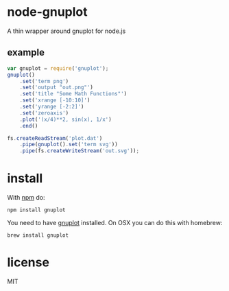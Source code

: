 node-gnuplot
============

A thin wrapper around gnuplot for node.js

## example

``` js
var gnuplot = require('gnuplot');
gnuplot()
    .set('term png')
    .set('output "out.png"')
    .set('title "Some Math Functions"')
    .set('xrange [-10:10]')
    .set('yrange [-2:2]')
    .set('zeroaxis')
    .plot('(x/4)**2, sin(x), 1/x')
    .end()
```

``` js
fs.createReadStream('plot.dat')
    .pipe(gnuplot().set('term svg'))
    .pipe(fs.createWriteStream('out.svg'));
```

# install

With [npm](https://npmjs.org) do:

```
npm install gnuplot
```

You need to have [gnuplot](http://www.gnuplot.info/) installed. On OSX you can do this with homebrew:

```
brew install gnuplot
```


# license

MIT
